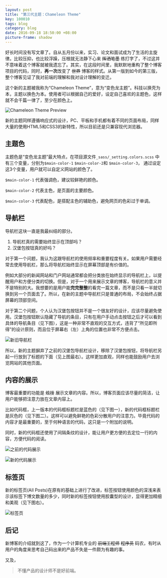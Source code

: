 ```yaml
---
layout: post
title: "第三代主题：Chameleon Theme"
key: 100010
tags: blog
category: blog
date: 2016-09-18 18:50:00 +08:00
picture-frame: shadow
---
```


好长时间没有写文章了。自从五月份以来，实习、论文和面试成为了生活的主旋律。比较压抑，也比较浮躁，压根就无法静下心来 <s>挥洒笔墨</s> 练打字了，不过这并不意味着这个博客就被我遗忘了。其实，在这段时间里，我默默地重构了整个博客项目的代码，同时，**再一次**改变了 <s>世界</s> 博客的样式。从第一版到如今的第三版，整个博客见证了我对前端的理解和我对设计理解的变迁。

这个新的主题被我称为“Chameleon Theme”，意为“变色龙主题”。科技以换壳为本，主题以换色为本。使用者可以根据自己的爱好，设定自己喜欢的主题色，这样就不会千篇一律了，至少在颜色上。

![Chameleon Theme Preview](http://7xpqpj.com1.z0.glb.clouddn.com/image/post/20160919/chameleon-theme.jpg)

<!--more-->

新的主题同样遵循响应式的设计，PC、平板和手机都有着不同的页面布局，同样大量的使用HTML5和CSS3的新特性，所以目前还是只兼容现代浏览器。

## 主题色

主题色是“变色龙主题”最大特点，在项目源文件`_sass/_setting.colors.scss` 中有三个变量，分别为`$main-color-1` `$main-color-2`和 `$main-color-3`， 通过设定这3个变量，用户就可以自定义网站的颜色了。

`$main-color-1` 代表强调色，建议较鲜艳的颜色。

`$main-color-2` 代表主色，是页面的主要颜色。

`$main-color-3` 代表配色，是搭配主色的辅助色，避免网页的色彩过于单调。

## 导航栏

导航栏这块一直是我最纠结的部分。

1. 导航栏真的需要始终显示在顶部吗？
2. 汉堡包按钮真的好吗？

对于第一个问题，我认为这跟导航栏的使用频率和重要程度有关。如果用户需要经常去使用导航栏，那么将导航栏始终显示在屏幕顶部是有价值的。

例如大部分的新闻网站和门户网站通常都会把分类放在始终显示的导航栏上，以提醒用户和方便分类的切换。但是，对于一个用来展示文章的博客，导航栏的意义并不是特别的大。我想要的是用户能**完完整整**的看完一篇文章，而不是只看一半就切换到另一个页面去了。所以，在新的主题中导航栏只是普通的布局，不会始终占据屏幕的顶部空间。

对于第二个问题，个人认为汉堡包按钮并不是一个很友好的设计，应该尽量避免使用。汉堡包按钮默认隐藏了导航的条目，只有在用户手动点击按钮之后才可以看到具体的导航条目（见下图），这是一种非常不直观的交互方式，违背了“所见即所得”的设计原则，而且位于屏幕右（左）上角的位置也非常不方便点击。

![新旧导航栏](http://7xpqpj.com1.z0.glb.clouddn.com/image/post/20160919/index-pages.jpg)

所以，新的主题摒弃了之前的汉堡包导航栏设计，移除了汉堡包按钮，将导航栏另起一行放到了标题的下面（见上图最右）。这样更加直观，同样也能鼓励用户去浏览网站的其他页面。

## 内容的展示

博客最重要的功能是 <s>炫技</s> 展示文章的内容。所以，博客页面应该尽量的简洁，让用户能够把注意力放在文章内容上。

比如代码框，上一版本的代码框标题栏是蓝色的（见下图一），新的代码框标题栏是灰色的（见下图二）。这样可以避免鲜艳的色彩分散用户的注意力。毕竟代码的内容才是最重要的，至于何种语言的代码，这只是一个附加的说明。

同时，新的代码框还使用了间隔条纹的设计，能让用户更方便的去定位一行的内容，方便代码的阅读。

![之前的代码展示](http://7xpqpj.com1.z0.glb.clouddn.com/image/post/20160919/code.jpg)

![新的代码展示](http://7xpqpj.com1.z0.glb.clouddn.com/image/post/20160919/code-new.jpg)

## 标签页

新的标签页(All Posts)在原有的基础上进行了改进，标签按钮使用颜色的深浅来表示该标签下博文数量的多少，同时新的标签按钮使用胶囊型的设计，显得更加精细和美观（见下图右）。

![标签页](http://7xpqpj.com1.z0.glb.clouddn.com/image/post/20160919/all-pages.jpg)

## 后记

新博客的介绍就到这了，作为一个计算机专业的 <s>前端工程师</s> <s>程序员</s> 码农，有时从用户的角度来思考自己码出来的产品不失是一件颇为有趣的事。

又及，

>  不懂产品的设计师不是好前端。
















